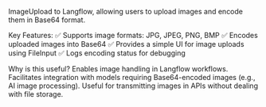 ImageUpload to Langflow, allowing users to upload images and encode them in Base64 format.

Key Features:
✅ Supports image formats: JPG, JPEG, PNG, BMP
✅ Encodes uploaded images into Base64
✅ Provides a simple UI for image uploads using FileInput
✅ Logs encoding status for debugging

Why is this useful?
Enables image handling in Langflow workflows.
Facilitates integration with models requiring Base64-encoded images (e.g., AI image processing).
Useful for transmitting images in APIs without dealing with file storage.
